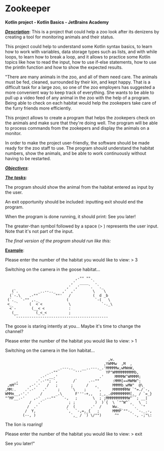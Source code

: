 # Zookeeper
**Kotlin project - Kotlin Basics - JetBrains Academy**

<ins>***Description***</ins>:
This is a project that could help a zoo look after its denizens by creating a tool for monitoring animals and their status. 

This project could help to understand some Kotlin syntax basics, to learn how to work with variables, data storage types such as lists, and with while loops, to learn how to break a loop, and it allows to practice some Kotlin topics like how to read the input, how to use if-else statements, how to use the println function and how to show the expected results.

"There are many animals in the zoo, and all of them need care. The animals must be fed, cleaned, surrounded by their kin, and kept happy. That is a difficult task for a large zoo, so one of the zoo employers has suggested a more convenient way to keep track of everything. She wants to be able to pull up a video feed of any animal in the zoo with the help of a program. Being able to check on each habitat would help the zookepers take care of the furry friends more efficiently.

This project allows to create a program that helps the zookepers check on the animals and make sure that they're doing well. The program will be able to process commands from the zookepers and display the animals on a monitor. 

In order to make the project user-friendly, the software should be made ready for the zoo staff to use. The program should understand the habitat numbers, show the animals, and be able to work continuously without having to be restarted.

<ins>***Objectives***</ins>:

<ins>***The tasks***</ins>:

The program should show the animal from the habitat entered as input by the user.

An exit opportunity should be included: inputting exit should end the program.

When the program is done running, it should print: See you later!


The greater-than symbol followed by a space (> ) represents the user input. Note that it's not part of the input. 


*The final version of the program should run like this:*

<ins>**Example**</ins>:

Please enter the number of the habitat you would like to view: > 3

Switching on the camera in the goose habitat...

```                                    _
                                ,-"" "".
                              ,'  ____  `.
                            ,'  ,'    `.  `._
   (`.         _..--.._   ,'  ,'        \    \
  (`-.\    .-""        ""'   /          (  d _b
 (`._  `-"" ,._             (            `-(   \
 <_  `     (  <`<            \              `-._\
  <`-       (__< <           :
   (__        (_<_<          ;
    `------------------------------------------
```
The goose is staring intently at you... Maybe it's time to change the channel?

Please enter the number of the habitat you would like to view: > 1

Switching on the camera in the lion habitat...

```
                                               ,w.
                                             ,YWMMw  ,M  ,
                        _.---.._   __..---._.'MMMMMw,wMWmW,
                   _.-""        '''           YP"WMMMMMMMMMb,
                .-' __.'                   .'     MMMMW^WMMMM;
    _,        .'.-'"; `,       /`     .--""      :MMM[==MWMW^;
 ,mM^"     ,-'.'   /   ;      ;      /   ,       MMMMb_wMW"  @\
,MM:.    .'.-'   .'     ;     `\    ;     `,     MMMMMMMW `"=./`-,
WMMm__,-'.'     /      _.\      F'''-+,,   ;_,_.dMMMMMMMM[,_ / `=_}
"^MP__.-'    ,-' _.--""   `-,   ;       \  ; ;MMMMMMMMMMW^``; __|
           /   .'            ; ;         )  )`{  \ `"^W^`,   \  :
          /  .'             /  (       .'  /     Ww._     `.  `"
         /  Y,              `,  `-,=,_{   ;      MMMP`""-,  `-._.-,
        (--, )                `,_ / `) \/"")      ^"      `-, -;"\:
```
The lion is roaring!

Please enter the number of the habitat you would like to view: > exit 

See you later!"
